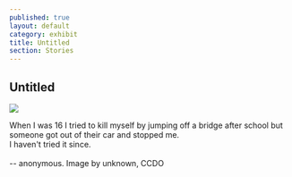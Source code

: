 ```yaml
---
published: true
layout: default
category: exhibit
title: Untitled
section: Stories
---
```


## Untitled

<img src="http://a.pomf.se/nbyhrd.jpg" >

When I was 16 I tried to kill myself by jumping off a bridge after school but someone got out of their car and stopped me.
<br>
I haven't tried it since.
<br><br>
-- anonymous.
Image by unknown, CCDO
